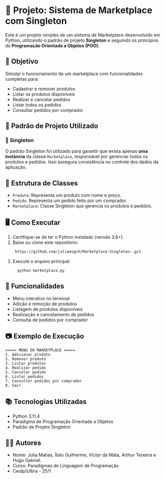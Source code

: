 # 🛒 Projeto: Sistema de Marketplace com Singleton

Este é um projeto simples de um sistema de Marketplace desenvolvido em Python, utilizando o padrão de projeto **Singleton** e seguindo os princípios da **Programação Orientada a Objetos (POO)**.

## 📌 Objetivo

Simular o funcionamento de um marketplace com funcionalidades completas para:
- Cadastrar e remover produtos
- Listar os produtos disponíveis
- Realizar e cancelar pedidos
- Listar todos os pedidos
- Consultar pedidos por comprador

## 🧠 Padrão de Projeto Utilizado

### 🔁 Singleton
O padrão Singleton foi utilizado para garantir que exista apenas **uma instância** da classe `Marketplace`, responsável por gerenciar todos os produtos e pedidos. Isso assegura consistência no controle dos dados da aplicação.

## 🧱 Estrutura de Classes

- `Produto`: Representa um produto com nome e preço.
- `Pedido`: Representa um pedido feito por um comprador.
- `Marketplace`: Classe Singleton que gerencia os produtos e pedidos.
  
## 🖥️ Como Executar

1. Certifique-se de ter o Python instalado (versão 3.6+).
2. Baixe ou clone este repositório:
   ```bash
    https://github.com/juliamzgch/Marketplace-Singleton-.git
   ```
3. Execute o arquivo principal:
   ```bash
     python marketplace.py
   ```
## 🧩 Funcionalidades

- Menu interativo no terminal
- Adição e remoção de produtos
- Listagem de produtos disponíveis
- Realização e cancelamento de pedidos
- Consulta de pedidos por comprador

## 📷 Exemplo de Execução

```
===== MENU DO MARKETPLACE =====
1. Adicionar produto
2. Remover produto
3. Listar produtos
4. Realizar pedido
5. Cancelar pedido
6. Listar pedidos
7. Consultar pedidos por comprador
8. Sair
```

## 📚 Tecnologias Utilizadas

- Python 3.11.4
- Paradigma de Programação Orientada a Objetos
- Padrão de Projeto Singleton

## 👨‍💻 Autores

- Nome: Julia Matias, Ítalo Guilherme, Victor da Mata, Arthur Teixeira e Hugo Gabriel.
- Curso: Paradigmas de Linguagem de Programação
- Ceulp/Ulbra - 25/1
